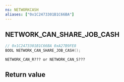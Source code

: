 ```yaml
---
ns: NETWORKCASH
aliases: ["0x1C2473301B1C66BA"]
---
```

## NETWORK_CAN_SHARE_JOB_CASH

```c
// 0x1C2473301B1C66BA 0xA27B9FE8
BOOL NETWORK_CAN_SHARE_JOB_CASH();
```

```
NETWORK_CAN_R??? or NETWORK_CAN_S???  
```

## Return value
